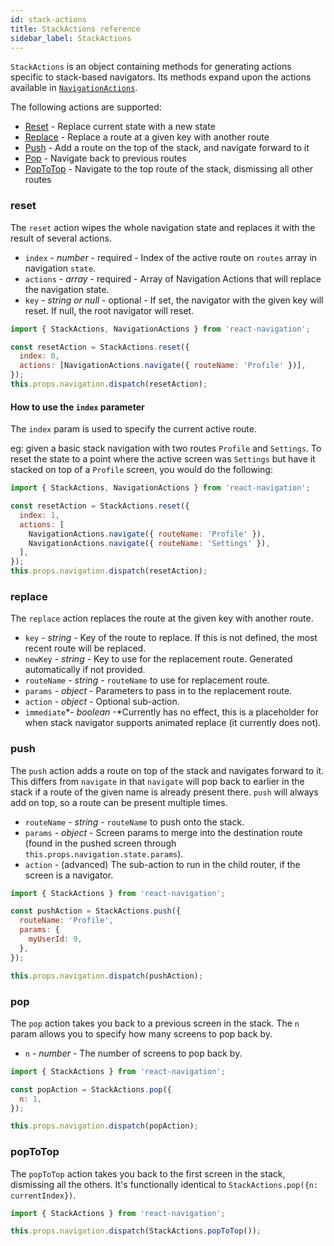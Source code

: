 ```yaml
---
id: stack-actions
title: StackActions reference
sidebar_label: StackActions
---
```


`StackActions` is an object containing methods for generating actions specific to stack-based navigators. Its methods expand upon the actions available in [`NavigationActions`](navigation-actions.md).

The following actions are supported:

* [Reset](#reset) - Replace current state with a new state
* [Replace](#replace) - Replace a route at a given key with another route
* [Push](#push) - Add a route on the top of the stack, and navigate forward to it
* [Pop](#pop) - Navigate back to previous routes
* [PopToTop](#poptotop) - Navigate to the top route of the stack, dismissing all other routes

### reset

The `reset` action wipes the whole navigation state and replaces it with the result of several actions.

* `index` - _number_ - required - Index of the active route on `routes` array in navigation `state`.
* `actions` - _array_ - required - Array of Navigation Actions that will replace the navigation state.
* `key` - _string or null_ - optional - If set, the navigator with the given key will reset. If null, the root navigator will reset.

```js
import { StackActions, NavigationActions } from 'react-navigation';

const resetAction = StackActions.reset({
  index: 0,
  actions: [NavigationActions.navigate({ routeName: 'Profile' })],
});
this.props.navigation.dispatch(resetAction);
```

#### How to use the `index` parameter

The `index` param is used to specify the current active route.

eg: given a basic stack navigation with two routes `Profile` and `Settings`.
To reset the state to a point where the active screen was `Settings` but have it stacked on top of a `Profile` screen, you would do the following:

```js
import { StackActions, NavigationActions } from 'react-navigation';

const resetAction = StackActions.reset({
  index: 1,
  actions: [
    NavigationActions.navigate({ routeName: 'Profile' }),
    NavigationActions.navigate({ routeName: 'Settings' }),
  ],
});
this.props.navigation.dispatch(resetAction);
```

### replace

The `replace` action replaces the route at the given key with another route.

* `key` - _string_ - Key of the route to replace. If this is not defined, the most recent route will be replaced.
* `newKey` - _string_ - Key to use for the replacement route. Generated automatically if not provided.
* `routeName` - _string_ - `routeName` to use for replacement route.
* `params` - _object_ - Parameters to pass in to the replacement route.
* `action` - _object_ - Optional sub-action.
* `immediate`*- _boolean_ -*Currently has no effect, this is a placeholder for when stack navigator supports animated replace (it currently does not).

### push

The `push` action adds a route on top of the stack and navigates forward to it. This differs from `navigate` in that `navigate` will pop back to earlier in the stack if a route of the given name is already present there. `push` will always add on top, so a route can be present multiple times.

* `routeName` - _string_ - `routeName` to push onto the stack.
* `params` - _object_ - Screen params to merge into the destination route (found in the pushed screen through `this.props.navigation.state.params`).
* `action` - (advanced) The sub-action to run in the child router, if the screen is a navigator.

```js
import { StackActions } from 'react-navigation';

const pushAction = StackActions.push({
  routeName: 'Profile',
  params: {
    myUserId: 9,
  },
});

this.props.navigation.dispatch(pushAction);
```

### pop

The `pop` action takes you back to a previous screen in the stack. The `n` param allows you to specify how many screens to pop back by.

* `n` - _number_ - The number of screens to pop back by.

```js
import { StackActions } from 'react-navigation';

const popAction = StackActions.pop({
  n: 1,
});

this.props.navigation.dispatch(popAction);
```

### popToTop

The `popToTop` action takes you back to the first screen in the stack, dismissing all the others. It's functionally identical to `StackActions.pop({n: currentIndex})`.

```js
import { StackActions } from 'react-navigation';

this.props.navigation.dispatch(StackActions.popToTop());
```
